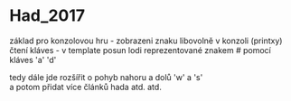 # Had_2017

základ pro konzolovou hru - zobrazeni znaku libovolně v konzoli (printxy) čtení kláves  - v template posun lodi reprezentované znakem # pomocí kláves 'a'  'd'

tedy dále jde rozšířit o pohyb nahoru a dolů 'w' a 's'   
a potom přidat více článků hada atd. atd.
